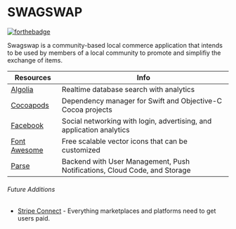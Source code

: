 # SWAGSWAP  
[![forthebadge](http://forthebadge.com/images/badges/built-with-swag.svg)](http://forthebadge.com)

Swagswap is a community-based local commerce application that intends to be used by members of a local community to promote and simplifiy the exchange of items.

| Resources  | Info                                                                      |
|------------|---------------------------------------------------------------------------|
| [Algolia]  | Realtime database search with analytics                                   |
| [Cocoapods]| Dependency manager for Swift and Objective-C Cocoa projects               |
| [Facebook] | Social networking with login, advertising, and application analytics      |
|[Font Awesome]| Free scalable vector icons that can be customized |
| [Parse]    | Backend with User Management, Push Notifications, Cloud Code, and Storage |

###### Future Additions
* [Stripe Connect] - Everything marketplaces and platforms need to get users paid.

[Parse]:http://www.parse.com
[Facebook]:https://developers.facebook.com
[Stripe Connect]:https://stripe.com/connect
[Algolia]:https://www.algolia.com
[Cocoapods]:http://cocoapods.org
[Font Awesome]:http://fortawesome.github.io/Font-Awesome/
